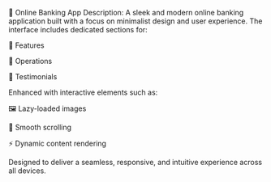 🏦 Online Banking App
Description:
A sleek and modern online banking application built with a focus on minimalist design and user experience. The interface includes dedicated sections for:

🔹 Features

🔹 Operations

🔹 Testimonials

Enhanced with interactive elements such as:

🖼️ Lazy-loaded images

🧭 Smooth scrolling

⚡ Dynamic content rendering

Designed to deliver a seamless, responsive, and intuitive experience across all devices.
